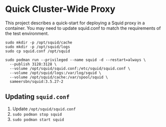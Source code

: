 # Quick Cluster-Wide Proxy

This project describes a quick-start for deploying a Squid proxy in a container.  You may need to update squid.conf to match the requirements of the test environment.

~~~
sudo mkdir -p /opt/squid/cache
sudo mkdir -p /opt/squid/logs
sudo cp squid.conf /opt/squid

sudo podman run --privileged --name squid -d --restart=always \
  --publish 3128:3128 \
  --volume /opt/squid/squid.conf:/etc/squid/squid.conf \
  --volume /opt/squid/logs:/var/log/squid \
  --volume /opt/squid/cache:/var/spool/squid \
  sameersbn/squid:3.5.27-2
~~~

## Updating `squid.conf`

1. Update `/opt/squid/squid.conf`
2. `sudo podman stop squid`
3. `sudo podman start squid`
